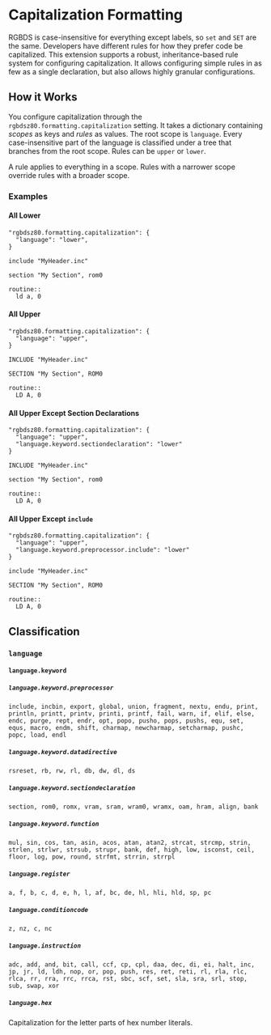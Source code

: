 # Capitalization Formatting

RGBDS is case-insensitive for everything except labels, so `set` and `SET` are the same. Developers have different rules for how they prefer code be capitalized. This extension supports a robust, inheritance-based rule system for configuring capitalization. It allows configuring simple rules in as few as a single declaration, but also allows highly granular configurations.

## How it Works

You configure capitalization through the `rgbdsz80.formatting.capitalization` setting. It takes a dictionary containing _scopes_ as keys and _rules_ as values. The root scope is `language`. Every case-insensitive part of the language is classified under a tree that branches from the root scope. Rules can be `upper` or `lower`.

A rule applies to everything in a scope. Rules with a narrower scope override rules with a broader scope.

### Examples

#### All Lower
```
"rgbdsz80.formatting.capitalization": {
  "language": "lower",
}
```

```
include "MyHeader.inc"

section "My Section", rom0

routine::
  ld a, 0
```

#### All Upper
```
"rgbdsz80.formatting.capitalization": {
  "language": "upper",
}
```

```
INCLUDE "MyHeader.inc"

SECTION "My Section", ROM0

routine::
  LD A, 0
```

#### All Upper Except Section Declarations
```
"rgbdsz80.formatting.capitalization": {
  "language": "upper",
  "language.keyword.sectiondeclaration": "lower"
}
```

```
INCLUDE "MyHeader.inc"

section "My Section", rom0

routine::
  LD A, 0
```

#### All Upper Except `include`
```
"rgbdsz80.formatting.capitalization": {
  "language": "upper",
  "language.keyword.preprocessor.include": "lower"
}
```

```
include "MyHeader.inc"

SECTION "My Section", ROM0

routine::
  LD A, 0
```

## Classification

### `language`
#### `language.keyword`
##### `language.keyword.preprocessor`
`include, incbin, export, global, union, fragment, nextu, endu, print, println, printt, printv, printi, printf, fail, warn, if, elif, else, endc, purge, rept, endr, opt, popo, pusho, pops, pushs, equ, set, equs, macro, endm, shift, charmap, newcharmap, setcharmap, pushc, popc, load, endl`

##### `language.keyword.datadirective`

`rsreset, rb, rw, rl, db, dw, dl, ds`

##### `language.keyword.sectiondeclaration`

`section, rom0, romx, vram, sram, wram0, wramx, oam, hram, align, bank`

##### `language.keyword.function`

`mul, sin, cos, tan, asin, acos, atan, atan2, strcat, strcmp, strin, strlen, strlwr, strsub, strupr, bank, def, high, low, isconst, ceil, floor, log, pow, round, strfmt, strrin, strrpl`

##### `language.register`

`a, f, b, c, d, e, h, l, af, bc, de, hl, hli, hld, sp, pc`

##### `language.conditioncode`

`z, nz, c, nc`

##### `language.instruction`

`adc, add, and, bit, call, ccf, cp, cpl, daa, dec, di, ei, halt, inc, jp, jr, ld, ldh, nop, or, pop, push, res, ret, reti, rl, rla, rlc, rlca, rr, rra, rrc, rrca, rst, sbc, scf, set, sla, sra, srl, stop, sub, swap, xor`

##### `language.hex`

Capitalization for the letter parts of hex number literals.
